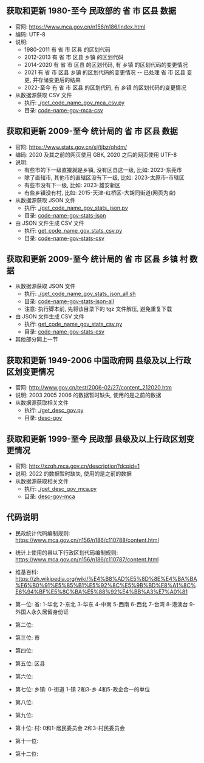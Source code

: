 
## 获取和更新 1980-至今 民政部的 省 市 区县 数据
* 官网: https://www.mca.gov.cn/n156/n186/index.html
* 编码: UTF-8
* 说明:
    * 1980-2011 有 省 市 区县 的区划代码
    * 2012-2013 有 省 市 区县 乡镇 的区划代码
    * 2014-2020 有 省 市 区县 的区划代码, 有 乡镇 的区划代码的变更情况
    * 2021 有 省 市 区县 乡镇 的区划代码的变更情况 -- 已处理 省 市 区县 变更, 并存储变更后的结果
    * 2022-至今 有 省 市 区县 的区划代码, 有 乡镇 的区划代码的变更情况
* 从数据源获取 CSV 文件
    * 执行: [./get_code_name_gov_mca_csv.py](./get_code_name_gov_mca_csv.py)
    * 目录: [code-name-gov-mca-csv](code-name-gov-mca-csv)

## 获取和更新 2009-至今 统计局的 省 市 区县 数据
* 官网: https://www.stats.gov.cn/sj/tjbz/qhdm/
* 编码: 2020 及其之前的网页使用 GBK, 2020 之后的网页使用 UTF-8
* 说明:
    * 有些市的下一级直接就是乡镇, 没有区县这一级, 比如: 2023-东莞市
    * 除了直辖市, 其他市的直辖区没有下一级, 比如: 2023-太原市-市辖区
    * 有些市没有下一级, 比如: 2023-雄安新区
    * 有些乡镇没有村, 比如: 2015-天津-红桥区-大胡同街道(网页为空)
* 从数据源获取 JSON 文件
    * 执行: [./get_code_name_gov_stats_json.py](./get_code_name_gov_stats_json.py)
    * 目录: [code-name-gov-stats-json](code-name-gov-stats-json)
* 由 JSON 文件生成 CSV 文件
    * 执行: [get_code_name_gov_stats_csv.py](./get_code_name_gov_stats_csv.py)
    * 目录: [code-name-gov-stats-csv](code-name-gov-stats-csv)

## 获取和更新 2009-至今 统计局的 省 市 区县 乡镇 村 数据
* 从数据源获取 JSON 文件
    * 执行: [./get_code_name_gov_stats_json_all.sh](./get_code_name_gov_stats_json_all.sh)
    * 目录: [code-name-gov-stats-json-all](code-name-gov-stats-json-all)
    * 注意: 执行脚本前, 先将该目录下的 tgz 文件解压, 避免重复下载
* 由 JSON 文件生成 CSV 文件
    * 执行: [get_code_name_gov_stats_csv.py](./get_code_name_gov_stats_csv.py)
    * 目录: [code-name-gov-stats-csv](code-name-gov-stats-csv)
* 其他部分同上一节

## 获取和更新 1949-2006 中国政府网 县级及以上行政区划变更情况
* 官网: http://www.gov.cn/test/2006-02/27/content_212020.htm
* 说明: 2003 2005 2006 的数据暂时缺失, 使用的是之前的数据
* 从数据源获取相关文件
    * 执行: [./get_desc_gov.py](./get_desc_gov.py)
    * 目录: [desc-gov](desc-gov)

## 获取和更新 1999-至今 民政部 县级及以上行政区划变更情况
* 官网: http://xzqh.mca.gov.cn/description?dcpid=1
* 说明: 2022 的数据暂时缺失, 使用的是之前的数据
* 从数据源获取相关文件
    * 执行: [./get_desc_gov_mca.py](./get_desc_gov_mca.py)
    * 目录: [desc-gov-mca](desc-gov-mca)

## 代码说明
* 民政统计代码编制规则: https://www.mca.gov.cn/n156/n186/c110788/content.html
* 统计上使用的县以下行政区划代码编制规则: https://www.mca.gov.cn/n156/n186/c110787/content.html
* 维基百科: https://zh.wikipedia.org/wiki/%E4%B8%AD%E5%8D%8E%E4%BA%BA%E6%B0%91%E5%85%B1%E5%92%8C%E5%9B%BD%E8%A1%8C%E6%94%BF%E5%8C%BA%E5%88%92%E4%BB%A3%E7%A0%81

* 第一位: 省: 1-华北 2-东北 3-华东 4-中南 5-西南 6-西北 7-台湾 8-港澳台 9-外国人永久居留身份证
* 第二位:
* 第三位: 市
* 第四位:
* 第五位: 区县
* 第六位:
* 第七位: 乡镇: 0-街道 1-镇 2和3-乡 4和5-政企合一的单位
* 第八位:
* 第九位:
* 第十位: 村: 0和1-居民委员会 2和3-村民委员会
* 第十一位:
* 第十二位:

